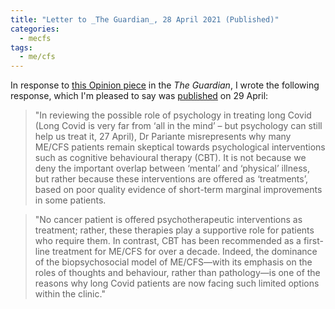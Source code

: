 ```yaml
---
title: "Letter to _The Guardian_, 28 April 2021 (Published)"
categories:
  - mecfs
tags:
  - me/cfs
---
```


In response to [this Opinion piece](https://www.theguardian.com/commentisfree/2021/apr/27/long-covid-psychology-treat-body-brain) in the _The Guardian_, I wrote the following response, which I'm pleased to say was [published](https://www.theguardian.com/society/2021/apr/29/long-covid-why-psychological-therapies-have-limited-benefits) on 29 April:

>"In reviewing the possible role of psychology in treating long Covid (Long Covid is very far from ‘all in the mind’ – but psychology can still help us treat it, 27 April), Dr Pariante misrepresents why many ME/CFS patients remain skeptical towards psychological interventions such as cognitive behavioural therapy (CBT). It is not because we deny the important overlap between ‘mental’ and ‘physical’ illness, but rather because these interventions are offered as ‘treatments’, based on poor quality evidence of short-term marginal improvements in some patients.

>"No cancer patient is offered psychotherapeutic interventions as treatment; rather, these therapies play a supportive role for patients who require them. In contrast, CBT has been recommended as a first-line treatment for ME/CFS for over a decade. Indeed, the dominance of the biopsychosocial model of ME/CFS—with its emphasis on the roles of thoughts and behaviour, rather than pathology—is one of the reasons why long Covid patients are now facing such limited options within the clinic."
